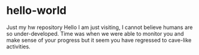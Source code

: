 # hello-world
Just my hw repository
Hello I am just visiting, I cannot believe humans are so under-developed.
Time was when we were able to monitor you and make sense of your progress but it seem you have regressed to cave-like activities.

